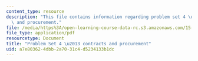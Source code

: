 ```yaml
---
content_type: resource
description: "This file contains information regarding problem set 4 \u2013 contracts\
  \ and procurement."
file: /media/https%3A/open-learning-course-data-rc.s3.amazonaws.com/15-772j-d-lab-supply-chains-fall-2014/a7e803624dbb2a7031c4d5234133b1dc_MIT15_772JF14_ProblemSet4.pdf
file_type: application/pdf
resourcetype: Document
title: "Problem Set 4 \u2013 contracts and procurement"
uid: a7e80362-4dbb-2a70-31c4-d5234133b1dc
---
```

